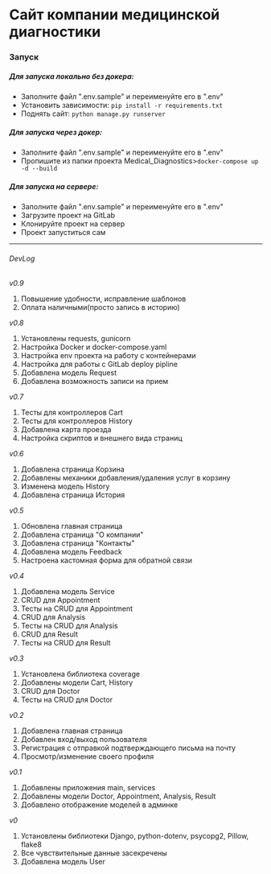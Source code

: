 # Сайт компании медицинской диагностики

### Запуск
##### Для запуска локально без докера:
* Заполните файл ".env.sample" и переименуйте его в ".env"
* Установить зависимости: `pip install -r requirements.txt`
* Поднять сайт: `python manage.py runserver`

##### Для запуска через докер:
* Заполните файл ".env.sample" и переименуйте его в ".env"
* Пропишите из папки проекта Medical_Diagnostics>`docker-compose up -d --build`

##### Для запуска на сервере:
* Заполните файл ".env.sample" и переименуйте его в ".env"
* Загрузите проект на GitLab
* Клонируйте проект на сервер
* Проект запуститься сам

<hr>

###### DevLog

_v0.9_
1. Повышение удобности, исправление шаблонов
2. Оплата наличными(просто запись в историю)

_v0.8_
1. Установлены requests, gunicorn
2. Настройка Docker и docker-compose.yaml
3. Настройка env проекта на работу с контейнерами
4. Настройка для работы с GitLab deploy pipline
5. Добавлена модель Request
6. Добавлена возможность записи на прием

_v0.7_
1. Тесты для контроллеров Cart
2. Тесты для контроллеров History
3. Добавлена карта проезда
4. Настройка скриптов и внешнего вида страниц

_v0.6_
1. Добавлена страница Корзина
2. Добавлены механики добавления/удаления услуг в корзину
3. Изменена модель History
4. Добавлена страница История

_v0.5_
1. Обновлена главная страница
2. Добавлена страница "О компании"
3. Добавлена страница "Контакты"
4. Добавлена модель Feedback
5. Настроена кастомная форма для обратной связи

_v0.4_
1. Добавлена модель Service
2. CRUD для Appointment
3. Тесты на CRUD для Appointment
4. CRUD для Analysis
5. Тесты на CRUD для Analysis
6. CRUD для Result
7. Тесты на CRUD для Result

_v0.3_
1. Установлена библиотека coverage
2. Добавлены модели Cart, History
3. CRUD для Doctor
4. Тесты на CRUD для Doctor

_v0.2_
1. Добавлена главная страница
2. Добавлен вход/выход пользователя
3. Регистрация с отправкой подтверждающего письма на почту
4. Просмотр/изменение своего профиля

_v0.1_
1. Добавлены приложения main, services
2. Добавлены модели Doctor, Appointment, Analysis, Result
3. Добавлено отображение моделей в админке

_v0_
1. Установлены библиотеки Django, python-dotenv, psycopg2, Pillow, flake8
2. Все чувствительные данные засекречены
3. Добавлена модель User

